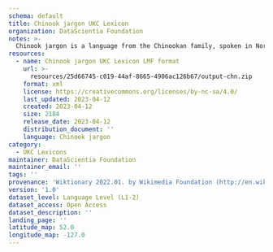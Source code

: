 ```yaml
---
schema: default
title: Chinook jargon UKC Lexicon
organization: DataScientia Foundation
notes: >-
  Chinook jargon is a language from the Chinookan family, spoken in North America. The UKC Lexicon of Chinook jargon is represented as a lexico-semantic network. It consists of words, word senses, synsets, as well as sense-level and synset-level relationships.
resources:
  - name: Chinook jargon UKC Lexicon LMF format
    url: >-
      resources/25d66745-c019-44af-8665-4906ac126b67/output-chn.zip
    format: xml
    license: https://creativecommons.org/licenses/by-nc-sa/4.0/
    last_updated: 2023-04-12
    created: 2023-04-12
    size: 2184
    release_date: 2023-04-12
    distribution_document: ''
    language: Chinook jargon
category:
  - UKC Lexicons
maintainer: DataScientia Foundation
maintainer_email: ''
tags: ''
provenance: 'Wiktionary 2022.01. by Wikimedia Foundation (http://en.wiktionary.org); CogNet 2.1 by Khuyagbaatar Batsuren, National University of Mongolia (http://cognet.ukc.disi.unitn.it); KinDiv: Kinship Diversity 1.0 by Temuulen Khishigsuren (http://ukc.disi.unitn.it/index.php/kinship/); Native Languages of the Americas 2021.11. by Laura Redish and Orrin Lewis (http://www.native-languages.org); Princeton WordNet 2.1 by Princeton University (https://wordnet.princeton.edu)'
version: '1.0'
dataset_level: Language Level (L1-2)
dataset_access: Open Access
dataset_description: ''
landing_page: ''
latitude_map: 52.0
longitude_map: -127.0
---
```

